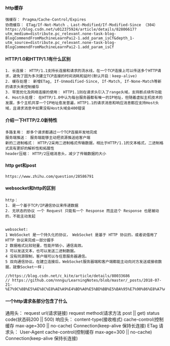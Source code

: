 <!--
 * @Date: 2020-07-24 16:23:27
 * @LastEditors: PoloHuang
 * @LastEditTime: 2020-09-28 14:42:24
-->
#### http缓存
```
强缓存： Pragma/Cache-Control/Expires
协商缓存： ETag/If-Not-Match 、Last-Modified/If-Modified-Since （304）
https://blog.csdn.net/u012375924/article/details/82806617?utm_medium=distribute.pc_relevant.none-task-blog-BlogCommendFromMachineLearnPai2-1.add_param_isCf&depth_1-utm_source=distribute.pc_relevant.none-task-blog-BlogCommendFromMachineLearnPai2-1.add_param_isCf
```
#### HTTP/1.0和HTTP/1.1有什么区别
```
1. 长连接： HTTP/1.1支持长连接和请求的流水线，在一个TCP连接上可以传送多个HTTP请求，避免了因为多次建立TCP连接的时间消耗和延时(默认开启：keep-alive)
2. 缓存处理： 新增ETag, If-Unmodified-Since, If-Match, If-None-Match等新的请求头来控制缓存
3. 带宽优化及网络连接的使用： HTTP1.1则在请求头引入了range头域，支持断点续传功能
4. Host头处理： 在HTTP/1.0中认为每台服务器都有唯一的IP地址，但随着虚拟主机技术的发展，多个主机共享一个IP地址愈发普遍，HTTP1.1的请求消息和响应消息都应支持Host头域，且请求消息中如果没有Host头域会400错误
```

#### 介绍一下HTTP/2.0新特性
```
多路复用： 即多个请求都通过一个TCP连接并发地完成
服务端推送： 服务端能够主动把资源推送给客户端
新的二进制格式： HTTP/2采用二进制格式传输数据，相比于HTTP/1.1的文本格式，二进制格式具有更好的解析性和拓展性
header压缩： HTTP/2压缩消息头，减少了传输数据的大小

```
#### http get和post 
```
https://www.zhihu.com/question/28586791
```
#### websocket和http的区别
```
http：
1. 是一个基于TCP/IP通信协议来传递数据
2. 无状态的协议 一个 Request 只能有一个 Response 而且这个 Response 也是被动的，不能主动发起


websocket:
1 WebSocket 是一个持久化的协议， WebSocket 是基于 HTTP 协议的，或者说借用了 HTTP 协议来完成一部分握手
2 数据格式比较轻量，性能开销小，通信高效。
3 可以发送文本，也可以发送二进制数据。
4 没有同源限制，客户端可以与任意服务器通信。
5 双向通信协议。在建立连接后，WebSocket服务器端和客户端都能主动向对方发送或接收数据，就像Socket一样；

//https://blog.csdn.net/c_kite/article/details/80033686
// https://github.com/nnngu/LearningNotes/blob/master/_posts/2018-07-21-%E7%9C%8B%E5%AE%8C%E8%AE%A9%E4%BD%A0%E5%BD%BB%E5%BA%95%E7%90%86%E8%A7%A3%20WebSocket%20%E5%8E%9F%E7%90%86%EF%BC%8C%E9%99%84%E5%AE%8C%E6%95%B4%E7%9A%84%E5%AE%9E%E6%88%98%E4%BB%A3%E7%A0%81%EF%BC%88%E5%8C%85%E5%90%AB%E5%89%8D%E7%AB%AF%E5%92%8C%E5%90%8E%E7%AB%AF%EF%BC%89.md
```

#### 一个http请求各部分包含了什么
通用头： request url(请求链接) request method(请求方法 post || get) status code(状态码200 || 500)
响应头： content-type(接收格式) cache-control(控制缓存  max-age=300 || no-cache) Connection(keep-alive 保持长连接) ETag
请求头： User-Agent cache-control(控制缓存  max-age=300 || no-cache) Connection(keep-alive 保持长连接)